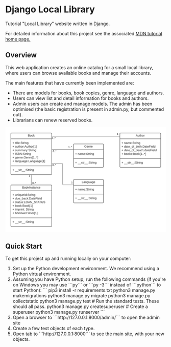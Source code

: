 # Django Local Library

Tutorial "Local Library" website written in Django.

For detailed information about this project see the associated <a href="https://developer.mozilla.org/en-US/docs/Learn/Server-side/Django/Tutorial_local_library_website">MDN tutorial home page.</a>

## Overview

This web application creates an online catalog for a small local library, where users can browse available books and manage their accounts.

The main features that have currently been implemented are:
<ul>
  <li>There are models for books, book copies, genre, language and authors.</li>
  <li>Users can view list and detail information for books and authors.</li>
  <li>Admin users can create and manage models. The admin has been optimised (the basic registration is present in admin.py, but commented out).</li>
  <li>Librarians can renew reserved books.</li>
</ul>
<img src="catalog/static/images/local_library_model_uml.png" alt="Local Library Model">



## Quick Start

To get this project up and running locally on your computer:
<ol>
    <li>Set up the Python development environment. We recommend using a Python virtual environment.</li>
    <li>Assuming you have Python setup, run the following commands (if you're on Windows you may use ```py``` or ```py -3``` instead of ```python``` to start Python):
```
pip3 install -r requirements.txt
python3 manage.py makemigrations
python3 manage.py migrate
python3 manage.py collectstatic
python3 manage.py test # Run the standard tests. These should all pass.
python3 manage.py createsuperuser # Create a superuser
python3 manage.py runserver
``` </li>
    <li>Open a browser to ```http://127.0.0.1:8000/admin/``` to open the admin site</li>
    <li>Create a few test objects of each type.</li>
    <li>Open tab to ```http://127.0.0.1:8000``` to see the main site, with your new objects.</li>
</ol>
